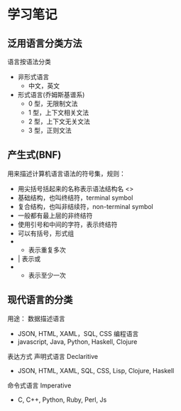 # 学习笔记

## 泛用语言分类方法

语言按语法分类

- 非形式语言
  - 中文，英文
- 形式语言(乔姆斯基谱系)
  - 0 型，无限制文法
  - 1 型，上下文相关文法
  - 2 型，上下文无关文法
  - 3 型，正则文法

## 产生式(BNF)

用来描述计算机语言语法的符号集，规则：

- 用尖括号括起来的名称表示语法结构名 <>
- 基础结构，也叫终结符，terminal symbol
- 复合结构，也叫非结续符，non-terminal symbol
- 一般都有最上层的非终结符
- 使用引号和中间的字符，表示终结符
- 可以有括号，形式组
- * 表示重复多次
- | 表示或
- + 表示至少一次

## 现代语言的分类

用途：
数据描述语言
- JSON, HTML, XAML，SQL, CSS
编程语言
- javascript, Java, Python, Haskell, Clojure

表达方式
声明式语言 Declaritive
- JSON, HTML, XAML, SQL, CSS, Lisp, Clojure, Haskell

命令式语言 Imperative
- C, C++, Python, Ruby, Perl, Js
